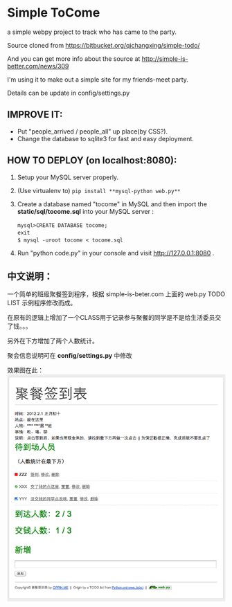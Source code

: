 # Simple ToCome

a simple webpy project to track who has came to the party.

Source cloned from <https://bitbucket.org/qichangxing/simple-todo/>

And you can get more info about the source at <http://simple-is-better.com/news/309>

I'm using it to make out a simple site for my friends-meet party.

Details can be update in config/settings.py

## IMPROVE IT:

- Put "people_arrived / people_all" up place(by CSS?).
- Change the database to sqlite3 for fast and easy deployment.

## HOW TO DEPLOY (on localhost:8080):

1. Setup your MySQL server properly.
2. (Use virtualenv to) `pip install **mysql-python web.py**`
3. Create a database named "tocome" in MySQL and then import the **static/sql/tocome.sql** into your MySQL server :


	`mysql>CREATE DATABASE tocome;`  
	`exit`  
	`$ mysql -uroot tocome < tocome.sql`

4. Run "python code.py" in your console and visit http://127.0.0.1:8080 .

## 中文说明：

一个简单的班级聚餐签到程序，根据 simple-is-beter.com 上面的 web.py TODO LIST 示例程序修改而成。

在原有的逻辑上增加了一个CLASS用于记录参与聚餐的同学是不是给生活委员交了钱。。。

另外在下方增加了两个人数统计。

聚会信息说明可在 **config/settings.py** 中修改

效果图在此：
![alt Simple ToCome](./simple_tocome_example.png "Simple ToCome")